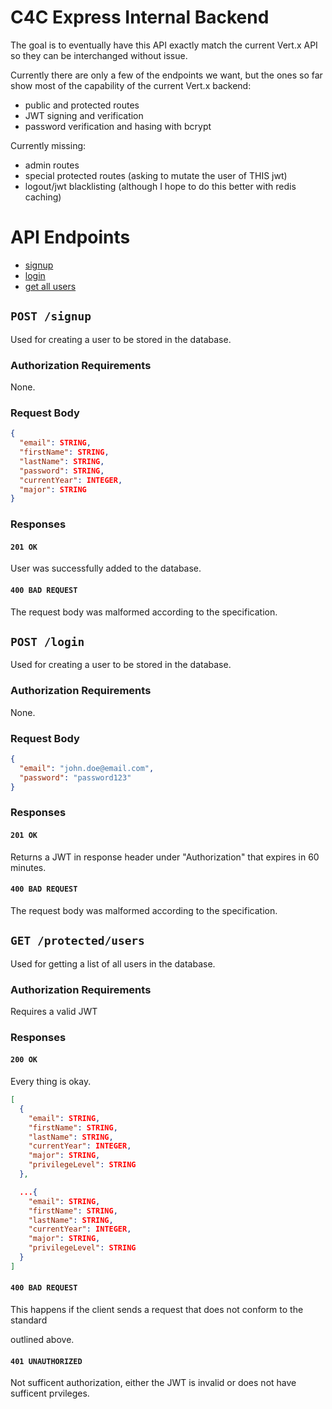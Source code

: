 # C4C Express Internal Backend

The goal is to eventually have this API exactly match the current Vert.x API so they can be interchanged without issue.

Currently there are only a few of the endpoints we want, but the ones so far show most of the capability of the current Vert.x backend:

- public and protected routes
- JWT signing and verification
- password verification and hasing with bcrypt

Currently missing:

- admin routes
- special protected routes (asking to mutate the user of THIS jwt)
- logout/jwt blacklisting (although I hope to do this better with redis caching)

# API Endpoints

- [signup](api.md/#post-signup)
- [login](api.md/#post-login)
- [get all users](api.md/#get-protectedusers)

## `POST /signup`

Used for creating a user to be stored in the database.

### Authorization Requirements

None.

### Request Body

```json
{
  "email": STRING,
  "firstName": STRING,
  "lastName": STRING,
  "password": STRING,
  "currentYear": INTEGER,
  "major": STRING
}
```

### Responses

#### `201 OK`

User was successfully added to the database.

#### `400 BAD REQUEST`

The request body was malformed according to the specification.

## `POST /login`

Used for creating a user to be stored in the database.

### Authorization Requirements

None.

### Request Body

```json
{
  "email": "john.doe@email.com",
  "password": "password123"
}
```

### Responses

#### `201 OK`

Returns a JWT in response header under "Authorization" that expires in 60 minutes.

#### `400 BAD REQUEST`

The request body was malformed according to the specification.

## `GET /protected/users`

Used for getting a list of all users in the database.

### Authorization Requirements

Requires a valid JWT

### Responses

#### `200 OK`

Every thing is okay.

```json
[
  {
    "email": STRING,
    "firstName": STRING,
    "lastName": STRING,
    "currentYear": INTEGER,
    "major": STRING,
    "privilegeLevel": STRING
  },

  ...{
    "email": STRING,
    "firstName": STRING,
    "lastName": STRING,
    "currentYear": INTEGER,
    "major": STRING,
    "privilegeLevel": STRING
  }
]
```

#### `400 BAD REQUEST`

This happens if the client sends a request that does not conform to the standard

outlined above.

#### `401 UNAUTHORIZED`

Not sufficent authorization, either the JWT is invalid or does not have sufficent prvileges.
